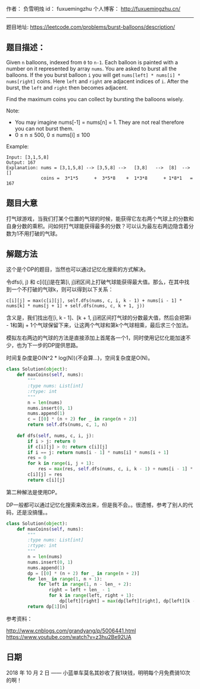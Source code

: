 作者： 		负雪明烛 
id：				fuxuemingzhu
个人博客：	http://fuxuemingzhu.cn/

---

题目地址: https://leetcode.com/problems/burst-balloons/description/

## 题目描述：

Given ``n`` balloons, indexed from ``0`` to ``n-1``. Each balloon is painted with a number on it represented by array ``nums``. You are asked to burst all the balloons. If the you burst balloon ``i`` you will get ``nums[left] * nums[i] * nums[right]`` coins. Here ``left`` and ``right`` are adjacent indices of ``i``. After the burst, the ``left`` and ``right`` then becomes adjacent.

Find the maximum coins you can collect by bursting the balloons wisely.

Note:

- You may imagine nums[-1] = nums[n] = 1. They are not real therefore you can not burst them.
- 0 ≤ n ≤ 500, 0 ≤ nums[i] ≤ 100

Example:

    Input: [3,1,5,8]
    Output: 167 
    Explanation: nums = [3,1,5,8] --> [3,5,8] -->   [3,8]   -->  [8]  --> []
                 coins =  3*1*5      +  3*5*8    +  1*3*8      + 1*8*1   = 167


## 题目大意

打气球游戏，当我们打某个位置的气球的时候，能获得它左右两个气球上的分数和自身分数的乘积。问如何打气球能获得最多的分数？可以认为最左右两边隐含着分数为1不用打破的气球。

## 解题方法

这个是个DP的题目，当然也可以通过记忆化搜索的方式解决。

令dfs(i, j) 和 c[i][j]是在第[i, j]闭区间上打破气球能获得最大值。那么，在其中找到一个不打破的气球k，则可以得到以下关系：

    c[i][j] = max(c[i][j], self.dfs(nums, c, i, k - 1) + nums[i - 1] * nums[k] * nums[j + 1] + self.dfs(nums, c, k + 1, j))

含义是，我们找出在[i, k - 1]、[k + 1, j]闭区间打气球的分数最大值，然后会把第i - 1和第j + 1个气球保留下来，让这两个气球和第k个气球相乘，最后求三个加法。

模拟左右两边的气球的方法是直接添加上首尾各一个1，同时使用记忆化能加速不少，也为下一步的DP提供思路。

时间复杂度是O(N^2 * log(N))(不会算…)，空间复杂度是O(N)。

```python
class Solution(object):
    def maxCoins(self, nums):
        """
        :type nums: List[int]
        :rtype: int
        """
        n = len(nums)
        nums.insert(0, 1)
        nums.append(1)
        c = [[0] * (n + 2) for _ in range(n + 2)]
        return self.dfs(nums, c, 1, n)
        
    def dfs(self, nums, c, i, j):
        if i > j: return 0
        if c[i][j] > 0: return c[i][j]
        if i == j: return nums[i - 1] * nums[i] * nums[i + 1]
        res = 0
        for k in range(i, j + 1):
            res = max(res, self.dfs(nums, c, i, k - 1) + nums[i - 1] * nums[k] * nums[j + 1] + self.dfs(nums, c, k + 1, j))
        c[i][j] = res
        return c[i][j]
```

第二种解法是使用DP。

DP一般都可以通过记忆化搜索来改出来，但是我不会。。很遗憾，参考了别人的代码，还是没搞懂。。

```python
class Solution(object):
    def maxCoins(self, nums):
        """
        :type nums: List[int]
        :rtype: int
        """
        n = len(nums)
        nums.insert(0, 1)
        nums.append(1)
        dp = [[0] * (n + 2) for _ in range(n + 2)]
        for len_ in range(1, n + 1):
            for left in range(1, n - len_ + 2):
                right = left + len_ - 1
                for k in range(left, right + 1):
                    dp[left][right] = max(dp[left][right], dp[left][k - 1] + nums[left - 1] * nums[k] * nums[right + 1] + dp[k + 1][right])
        return dp[1][n]
```

参考资料：

http://www.cnblogs.com/grandyang/p/5006441.html
https://www.youtube.com/watch?v=z3hu2Be92UA

## 日期

2018 年 10 月 2 日 —— 小蓝单车莫名其妙收了我1块钱，明明每个月免费骑10次的啊！


  [1]: https://blog.csdn.net/fuxuemingzhu/article/details/82917037
